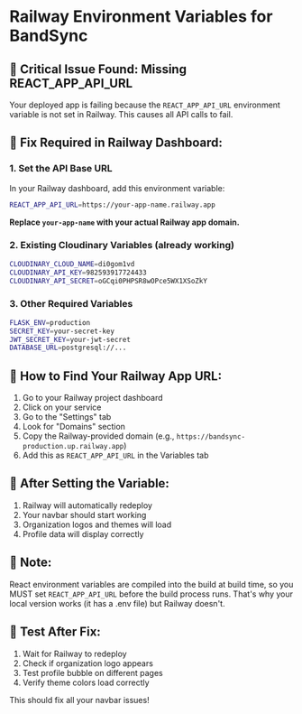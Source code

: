 # Railway Environment Variables for BandSync

## 🚨 **Critical Issue Found: Missing REACT_APP_API_URL**

Your deployed app is failing because the `REACT_APP_API_URL` environment variable is not set in Railway. This causes all API calls to fail.

## 🔧 **Fix Required in Railway Dashboard:**

### **1. Set the API Base URL**
In your Railway dashboard, add this environment variable:

```bash
REACT_APP_API_URL=https://your-app-name.railway.app
```

**Replace `your-app-name` with your actual Railway app domain.**

### **2. Existing Cloudinary Variables** (already working)
```bash
CLOUDINARY_CLOUD_NAME=di0gom1vd
CLOUDINARY_API_KEY=982593917724433
CLOUDINARY_API_SECRET=oGCqi0PHPSR8wOPce5WX1XSoZkY
```

### **3. Other Required Variables**
```bash
FLASK_ENV=production
SECRET_KEY=your-secret-key
JWT_SECRET_KEY=your-jwt-secret
DATABASE_URL=postgresql://...
```

## 🎯 **How to Find Your Railway App URL:**

1. Go to your Railway project dashboard
2. Click on your service
3. Go to the "Settings" tab
4. Look for "Domains" section
5. Copy the Railway-provided domain (e.g., `https://bandsync-production.up.railway.app`)
6. Add this as `REACT_APP_API_URL` in the Variables tab

## 🔄 **After Setting the Variable:**

1. Railway will automatically redeploy
2. Your navbar should start working
3. Organization logos and themes will load
4. Profile data will display correctly

## 📝 **Note:**

React environment variables are compiled into the build at build time, so you MUST set `REACT_APP_API_URL` before the build process runs. That's why your local version works (it has a .env file) but Railway doesn't.

## 🧪 **Test After Fix:**

1. Wait for Railway to redeploy
2. Check if organization logo appears
3. Test profile bubble on different pages
4. Verify theme colors load correctly

This should fix all your navbar issues!
